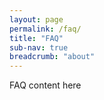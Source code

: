 ```yaml
---
layout: page
permalink: /faq/
title: "FAQ"
sub-nav: true
breadcrumb: "about"
---
```


FAQ content here